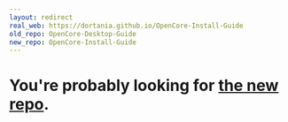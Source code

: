 ```yaml
---
layout: redirect
real_web: https://dortania.github.io/OpenCore-Install-Guide
old_repo: OpenCore-Desktop-Guide
new_repo: OpenCore-Install-Guide
---
```

# You're probably looking for [the new repo](https://github.com/dortania/OpenCore-Install-Guide).

